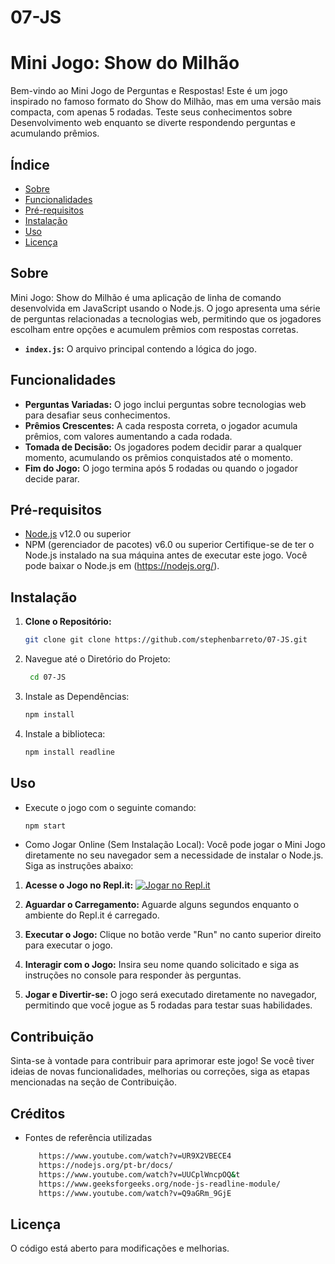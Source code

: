 # 07-JS
# Mini Jogo: Show do Milhão

Bem-vindo ao Mini Jogo de Perguntas e Respostas! Este é um jogo inspirado no famoso formato do Show do Milhão, mas em uma versão mais compacta, com apenas 5 rodadas. Teste seus conhecimentos sobre Desenvolvimento web enquanto se diverte respondendo perguntas e acumulando prêmios.

## Índice

- [Sobre](#Sobre)
- [Funcionalidades](#Funcionalidades)
- [Pré-requisitos](#pré-requisitos)
- [Instalação](#instalação)
- [Uso](#uso)
- [Licença](#licença)

## Sobre

Mini Jogo: Show do Milhão é uma aplicação de linha de comando desenvolvida em JavaScript usando o Node.js. O jogo apresenta uma série de perguntas relacionadas a tecnologias web, permitindo que os jogadores escolham entre opções e acumulem prêmios com respostas corretas.
- **`index.js`:** O arquivo principal contendo a lógica do jogo.

## Funcionalidades

- **Perguntas Variadas:** O jogo inclui perguntas sobre tecnologias web para desafiar seus conhecimentos.
- **Prêmios Crescentes:** A cada resposta correta, o jogador acumula prêmios, com valores aumentando a cada rodada.
- **Tomada de Decisão:** Os jogadores podem decidir parar a qualquer momento, acumulando os prêmios conquistados até o momento.
- **Fim do Jogo:** O jogo termina após 5 rodadas ou quando o jogador decide parar.

## Pré-requisitos
- [Node.js](https://nodejs.org/) v12.0 ou superior
- NPM (gerenciador de pacotes) v6.0 ou superior
Certifique-se de ter o Node.js instalado na sua máquina antes de executar este jogo. Você pode baixar o Node.js em (https://nodejs.org/).

## Instalação

1. **Clone o Repositório:**
   ```bash
   git clone git clone https://github.com/stephenbarreto/07-JS.git
   
2. Navegue até o Diretório do Projeto:
   ```bash
    cd 07-JS
4. Instale as Dependências:
   ```bash
   npm install
5. Instale a biblioteca:
   ```bash
   npm install readline
   
## Uso   
- Execute o jogo com o seguinte comando:
  ```bash
  npm start
- Como Jogar Online (Sem Instalação Local):
  Você pode jogar o Mini Jogo diretamente no seu navegador sem a necessidade de instalar o Node.js. Siga as instruções abaixo:

1. **Acesse o Jogo no Repl.it:**
   [![Jogar no Repl.it](https://repl.it/badge/github/stephenbarreto/07-JS)](https://repl.it/github/stephenbarreto/07-JS)

2. **Aguardar o Carregamento:**
   Aguarde alguns segundos enquanto o ambiente do Repl.it é carregado.

3. **Executar o Jogo:**
   Clique no botão verde "Run" no canto superior direito para executar o jogo.

4. **Interagir com o Jogo:**
   Insira seu nome quando solicitado e siga as instruções no console para responder às perguntas.

5. **Jogar e Divertir-se:**
   O jogo será executado diretamente no navegador, permitindo que você jogue as 5 rodadas para testar suas habilidades.

## Contribuição

Sinta-se à vontade para contribuir para aprimorar este jogo! Se você tiver ideias de novas funcionalidades, melhorias ou correções, siga as etapas mencionadas na seção de Contribuição.

## Créditos 
- Fontes de referência utilizadas
  ```bash
     https://www.youtube.com/watch?v=UR9X2VBECE4
     https://nodejs.org/pt-br/docs/
     https://www.youtube.com/watch?v=UUCplWncpOQ&t
     https://www.geeksforgeeks.org/node-js-readline-module/
     https://www.youtube.com/watch?v=Q9aGRm_9GjE

## Licença
O código está aberto para modificações e melhorias.
